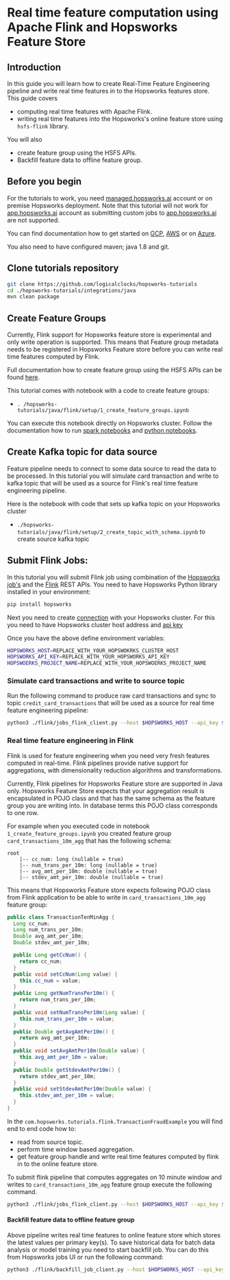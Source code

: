 # Real time feature computation using Apache Flink and Hopsworks Feature Store

## Introduction
In this guide you will learn how to create Real-Time Feature Engineering pipeline and write real time features in to 
the Hopsworks features store. This guide covers

- computing real time features with Apache Flink. 
- writing real time features into the Hopsworks's online feature store using `hsfs-flink` library. 

You will also 
- create feature group using the HSFS APIs.
- Backfill feature data to offline feature group.

## Before you begin
For the tutorials to work, you need [managed.hopsworks.ai](https://managed.hopsworks.ai) account or on premise 
Hopsworks deployment. Note that this tutorial will not work for [app.hopsworks.ai](https://app.hopsworks.ai) account 
as submitting custom jobs to [app.hopsworks.ai](https://app.hopsworks.ai) are not supported. 

You can find documentation how to get started on [GCP](https://docs.hopsworks.ai/3.3/setup_installation/gcp/getting_started/),
[AWS](https://docs.hopsworks.ai/3.3/setup_installation/aws/getting_started/) or on [Azure](https://docs.hopsworks.ai/3.3/setup_installation/azure/getting_started/).

You also need to have configured maven; java 1.8 and git.

## Clone tutorials repository
```bash
git clone https://github.com/logicalclocks/hopsworks-tutorials
cd ./hopsworks-tutorials/integrations/java
mvn clean package
```

## Create Feature Groups
Currently, Flink support for Hopsworks feature store is experimental and only write operation is supported. This means 
that Feature group metadata needs to be registered in Hopsworks Feature store before you can write real time features computed 
by Flink.

Full documentation how to create feature group using the HSFS APIs can be found [here](https://docs.hopsworks.ai/3.3/user_guides/fs/feature_group/create/).

This tutorial comes with notebook with a code to create feature groups:
- `. /hopsworks-tutorials/java/flink/setup/1_create_feature_groups.ipynb`

You can execute this notebook directly on Hopsworks cluster. Follow the documentation how to run [spark notebooks](https://docs.hopsworks.ai/3.3/user_guides/projects/jupyter/spark_notebook/)
and [python notebooks](https://docs.hopsworks.ai/3.3/user_guides/projects/jupyter/python_notebook/).

## Create Kafka topic for data source
Feature pipeline needs to connect to some data source to read the data to be processed. In this tutorial you will 
simulate card transaction and write to kafka topic that will be used as a source for Flink's real time feature engineering pipeline.

Here is the notebook with code that sets up kafka topic on your Hopsworks cluster
- `./hopsworks-tutorials/java/flink/setup/2_create_topic_with_schema.ipynb` to create source kafka topic

## Submit Flink Jobs:
In this tutorial you will submit Flink job using combination of the [Hopsworks job's](https://docs.hopsworks.ai/hopsworks-api/3.3/generated/api/jobs/) and 
the [Flink](https://nightlies.apache.org/flink/flink-docs-release-1.17/docs/ops/rest_api/) REST APIs. You need to have Hopsworks Python library installed in your environment:

```bash
pip install hopsworks
```

Next you need to create [connection](https://docs.hopsworks.ai/hopsworks-api/3.3/generated/api/connection/) with 
your Hopsworks cluster. For this you need to have Hopsworks cluster host address and [api key](https://docs.hopsworks.ai/3.3/user_guides/projects/api_key/create_api_key/)

Once you have the above define environment variables: 

```bash
HOPSWORKS_HOST=REPLACE_WITH_YOUR_HOPSWOKRKS_CLUSTER_HOST
HOPSWORKS_API_KEY=REPLACE_WITH_YOUR_HOPSWORKS_API_KEY
HOPSWOERKS_PROJECT_NAME=REPLACE_WITH_YOUR_HOPSWOERKS_PROJECT_NAME
```

### Simulate card transactions and write to source topic
Run the following command to produce raw card transactions and sync to topic `credit_card_transactions` that will be 
used as a source for real time feature engineering pipeline: 

```bash
python3 ./flink/jobs_flink_client.py --host $HOPSWORKS_HOST --api_key $HOPSWORKS_API_KEY --project $HOPSWOERKS_PROJECT_NAME --job transactionSource --jar ./flink/target/flink-3.3.0-SNAPSHOT.jar --main "com.hopsworks.tutorials.flink.fraud.SimProducer" --job_arguments "-topicName credit_card_transactions -batchSize 1"
```

### Real time feature engineering in Flink
Flink is used for feature engineering when you need very fresh features computed in real-time. Flink pipelines 
provide native support for aggregations, with dimensionality reduction algorithms and transformations.

Currently, Flink pipelines for Hopsworks Feature store are supported in Java only. Hopsworks Feature Store expects that 
your aggregation result is encapsulated in POJO class and that has the same schema as the feature group 
you are writing into. In database terms this POJO class corresponds to one row.

For example when you executed code in notebook `1_create_feature_groups.ipynb` you created feature group 
`card_transactions_10m_agg` that has the following schema: 

```
root
    |-- cc_num: long (nullable = true)
    |-- num_trans_per_10m: long (nullable = true)
    |-- avg_amt_per_10m: double (nullable = true)
    |-- stdev_amt_per_10m: double (nullable = true)
```

This means that Hopsworks Feature store expects following POJO class from Flink application to be able to write in `card_transactions_10m_agg`
feature group:

```java
public class TransactionTenMinAgg {
  Long cc_num;
  Long num_trans_per_10m;
  Double avg_amt_per_10m;
  Double stdev_amt_per_10m;

  public Long getCcNum() {
    return cc_num;
  }
  public void setCcNum(Long value) {
    this.cc_num = value;
  }
  public Long getNumTransPer10m() {
    return num_trans_per_10m;
  }
  public void setNumTransPer10m(Long value) {
    this.num_trans_per_10m = value;
  }
  public Double getAvgAmtPer10m() {
    return avg_amt_per_10m;
  }
  public void setAvgAmtPer10m(Double value) {
    this.avg_amt_per_10m = value;
  }
  public Double getStdevAmtPer10m() {
    return stdev_amt_per_10m;
  }
  public void setStdevAmtPer10m(Double value) {
    this.stdev_amt_per_10m = value;
  }
}
```

In the `com.hopsworks.tutorials.flink.TransactionFraudExample` you will find end to end code how to:
- read from source topic.
- perform time window based aggregation.
- get feature group handle and write real time features computed by flink in to the online feature store.  

To submit flink pipeline that computes aggregates on 10 minute window and writes to `card_transactions_10m_agg`
feature group execute the following command.

```bash
python3 ./flink/jobs_flink_client.py --host $HOPSWORKS_HOST --api_key $HOPSWORKS_API_KEY --project $HOPSWOERKS_PROJECT_NAME --job transactionConsumer --jar ./flink/target/flink-3.3.0-SNAPSHOT.jar --main "com.hopsworks.tutorials.flink.TransactionFraudExample" --job_arguments "-featureGroupName card_transactions_10m_agg -featureGroupVersion 1 -sourceTopic credit_card_transactions -windowLength 10"
```

#### Backfill feature data to offline feature group
Above pipeline writes real time features to online feature store which stores the latest values per 
primary key(s). To save historical data for batch data analysis or model training you need to start backfill job.
You can do this from Hopsworks jobs UI or run the following command: 

```bash
python3 ./flink/backfill_job_client.py --host $HOPSWORKS_HOST --api_key $HOPSWORKS_API_KEY --project $HOPSWOERKS_PROJECT_NAME --jobname card_transactions_10m_agg_1_offline_fg_backfill
```
